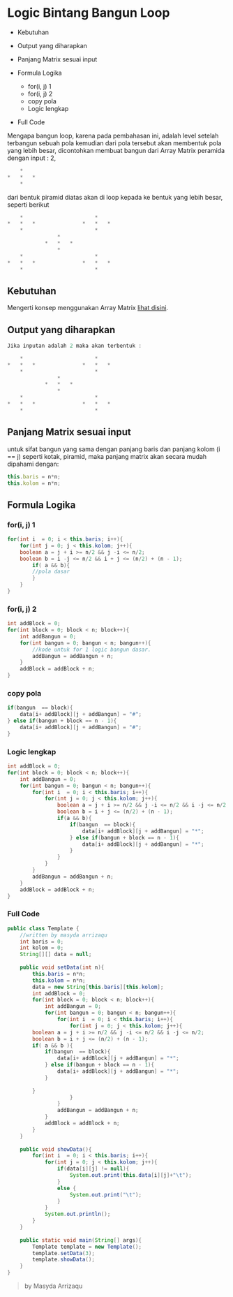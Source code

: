 # Logic Bintang Bangun Loop
* 	Kebutuhan
*	Output yang diharapkan
* 	Panjang Matrix sesuai input 
* 	Formula Logika
	* 	for(i, j) 1
	* 	for(i, j) 2
	* 	copy pola
	* 	Logic lengkap
	
* Full Code 

Mengapa bangun loop, karena pada pembahasan ini, adalah level setelah terbangun sebuah pola kemudian dari pola tersebut akan membentuk pola yang lebih besar, dicontohkan membuat bangun dari Array Matrix peramida dengan input : 2,
```js
	*		
*	*	*	
	*	
```

dari bentuk piramid diatas akan di loop kepada ke bentuk yang lebih besar, seperti berikut 
```js
	*						*	
*	*	*				*	*	*
	*						*	
				*				
			*	*	*			
				*				
	*						*	
*	*	*				*	*	*
	*						*	

```

## Kebutuhan
Mengerti konsep menggunakan Array Matrix [lihat disini](https://arrizaqu.github.io/logic/template).
	
## Output yang diharapkan
```java
Jika inputan adalah 2 maka akan terbentuk : 

	*						*	
*	*	*				*	*	*
	*						*	
				*				
			*	*	*			
				*				
	*						*	
*	*	*				*	*	*
	*						*	
```
## Panjang Matrix sesuai input
untuk sifat bangun yang sama dengan panjang baris dan panjang kolom (i == j) seperti kotak, piramid, maka panjang matrix akan secara mudah dipahami dengan:
```js
this.baris = n*n;
this.kolom = n*n;
```

## Formula Logika
### for(i, j) 1
```java
for(int i  = 0; i < this.baris; i++){
	for(int j = 0; j < this.kolom; j++){
	boolean a = j + i >= n/2 && j -i <= n/2;
	boolean b = i -j <= n/2 && i + j <= (n/2) + (n - 1);
		if( a && b){
		//pola dasar
		}
	}
}
```

### for(i, j) 2
```java
int addBlock = 0;
for(int block = 0; block < n; block++){
	int addBangun = 0;
	for(int bangun = 0; bangun < n; bangun++){
		//kode untuk for 1 logic bangun dasar.
		addBangun = addBangun + n;
	}
	addBlock = addBlock + n;
}
```

### copy pola
```java
if(bangun  == block){
	data[i+ addBlock][j + addBangun] = "#";
} else if(bangun + block == n - 1){
	data[i+ addBlock][j + addBangun] = "#";
}
```

### Logic lengkap
```java
int addBlock = 0;
for(int block = 0; block < n; block++){
	int addBangun = 0;
	for(int bangun = 0; bangun < n; bangun++){
		for(int i  = 0; i < this.baris; i++){
			for(int j = 0; j < this.kolom; j++){
				boolean a = j + i >= n/2 && j -i <= n/2 && i -j <= n/2;
				boolean b = i + j <= (n/2) + (n - 1);
				if(a && b){
					if(bangun  == block){
						data[i+ addBlock][j + addBangun] = "*";
					} else if(bangun + block == n - 1){
						data[i+ addBlock][j + addBangun] = "*";
					}
				}	
			}
		}
		addBangun = addBangun + n;
	}
	addBlock = addBlock + n;
}
```

### Full Code 
```java
public class Template {
	//written by masyda arrizaqu
	int baris = 0;
	int kolom = 0;
	String[][] data = null;
	
	public void setData(int n){
		this.baris = n*n;
		this.kolom = n*n;
		data = new String[this.baris][this.kolom];
		int addBlock = 0;
		for(int block = 0; block < n; block++){
			int addBangun = 0;
			for(int bangun = 0; bangun < n; bangun++){
				for(int i  = 0; i < this.baris; i++){
					for(int j = 0; j < this.kolom; j++){
		boolean a = j + i >= n/2 && j -i <= n/2 && i -j <= n/2;
		boolean b = i + j <= (n/2) + (n - 1);
		if( a && b ){
			if(bangun  == block){
				data[i+ addBlock][j + addBangun] = "*";
			} else if(bangun + block == n - 1){
				data[i+ addBlock][j + addBangun] = "*";
			}
			
		}	
					}
				}
				addBangun = addBangun + n;
			}
			addBlock = addBlock + n;
		}
	}
	
	public void showData(){
		for(int i  = 0; i < this.baris; i++){
			for(int j = 0; j < this.kolom; j++){
				if(data[i][j] != null){
					System.out.print(this.data[i][j]+"\t");
				}
				else {
					System.out.print("\t");
				}
			}
			System.out.println();
		}
	}
	
	public static void main(String[] args){
		Template template = new Template();
		template.setData(3);
		template.showData();
	}
}
```

> by Masyda Arrizaqu 